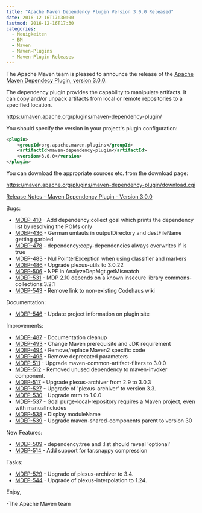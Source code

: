 ```yaml
---
title: "Apache Maven Dependency Plugin Version 3.0.0 Released"
date: 2016-12-16T17:30:00
lastmod: 2016-12-16T17:30
categories:
  - Neuigkeiten
  - BM
  - Maven
  - Maven-Plugins
  - Maven-Plugin-Releases
---
```

The Apache Maven team is pleased to announce the release of the 
[Apache Maven Dependecy Plugin, version 3.0.0](https://maven.apache.org/plugins/maven-dependency-plugin/).

The dependency plugin provides the capability to manipulate artifacts. It
can copy and/or unpack artifacts from local or remote repositories to a
specified location.

https://maven.apache.org/plugins/maven-dependency-plugin/

You should specify the version in your project's plugin configuration:

```xml
<plugin>
    <groupId>org.apache.maven.plugins</groupId>
    <artifactId>maven-dependency-plugin</artifactId>
    <version>3.0.0</version>
</plugin>
``` 

You can download the appropriate sources etc. from the download page:

https://maven.apache.org/plugins/maven-dependency-plugin/download.cgi


<!-- more -->

[Release Notes - Maven Dependency Plugin - Version 3.0.0](https://issues.apache.org/jira/secure/ReleaseNote.jspa?projectId=12317227&version=12330458)

Bugs:

 * [MDEP-410](https://issues.apache.org/jira/browse/MDEP-410) - Add dependency:collect goal which prints the dependency list by resolving the POMs only
 * [MDEP-436](https://issues.apache.org/jira/browse/MDEP-436) - German umlauts in outputDirectory and destFileName getting garbled
 * [MDEP-478](https://issues.apache.org/jira/browse/MDEP-478) - dependency:copy-dependencies always overwrites if <prependGroupId> is true
 * [MDEP-483](https://issues.apache.org/jira/browse/MDEP-483) - NullPointerException when using classifier and markers
 * [MDEP-486](https://issues.apache.org/jira/browse/MDEP-486) - Upgrade plexus-utils to 3.0.22
 * [MDEP-506](https://issues.apache.org/jira/browse/MDEP-506) - NPE in AnalyzeDepMgt.getMismatch
 * [MDEP-531](https://issues.apache.org/jira/browse/MDEP-531) - MDP 2.10 depends on a known insecure library commons-collections:3.2.1
 * [MDEP-543](https://issues.apache.org/jira/browse/MDEP-543) - Remove link to non-existing Codehaus wiki

Documentation:

 * [MDEP-546](https://issues.apache.org/jira/browse/MDEP-546) - Update project information on plugin site

Improvements:

 * [MDEP-487](https://issues.apache.org/jira/browse/MDEP-487) - Documentation cleanup
 * [MDEP-493](https://issues.apache.org/jira/browse/MDEP-493) - Change Maven prerequisite and JDK requirement
 * [MDEP-494](https://issues.apache.org/jira/browse/MDEP-494) - Remove/replace Maven2 specific code
 * [MDEP-495](https://issues.apache.org/jira/browse/MDEP-495) - Remove deprecated parameters
 * [MDEP-511](https://issues.apache.org/jira/browse/MDEP-511) - Upgrade maven-common-artifact-filters to 3.0.0
 * [MDEP-512](https://issues.apache.org/jira/browse/MDEP-512) - Removed unused dependency to maven-invoker component.
 * [MDEP-517](https://issues.apache.org/jira/browse/MDEP-517) - Upgrade plexus-archiver from 2.9 to 3.0.3
 * [MDEP-527](https://issues.apache.org/jira/browse/MDEP-527) - Upgrade of 'plexus-archiver' to version 3.3.
 * [MDEP-530](https://issues.apache.org/jira/browse/MDEP-530) - Upgrade mrm to 1.0.0
 * [MDEP-537](https://issues.apache.org/jira/browse/MDEP-537) - Goal purge-local-repository requires a Maven project, even with manualIncludes
 * [MDEP-538](https://issues.apache.org/jira/browse/MDEP-538) - Display moduleName
 * [MDEP-539](https://issues.apache.org/jira/browse/MDEP-539) - Upgrade maven-shared-components parent to version 30

New Features:

 * [MDEP-509](https://issues.apache.org/jira/browse/MDEP-509) - dependency:tree and :list should reveal 'optional'
 * [MDEP-514](https://issues.apache.org/jira/browse/MDEP-514) - Add support for tar.snappy compression

Tasks:

 * [MDEP-529](https://issues.apache.org/jira/browse/MDEP-529) - Upgrade of plexus-archiver to 3.4.
 * [MDEP-544](https://issues.apache.org/jira/browse/MDEP-544) - Upgrade of plexus-interpolation to 1.24.

Enjoy,

-The Apache Maven team
